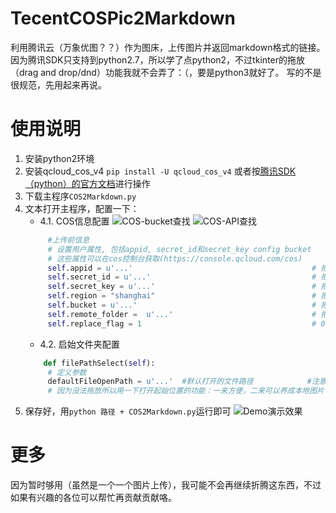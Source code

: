 # TecentCOSPic2Markdown
利用腾讯云（万象优图？？）作为图床，上传图片并返回markdown格式的链接。
因为腾讯SDK只支持到python2.7，所以学了点python2，不过tkinter的拖放（drag and drop/dnd）功能我就不会弄了：（，要是python3就好了。
写的不是很规范，先用起来再说。

# 使用说明
1. 安装python2环境
2. 安装qcloud_cos_v4 `pip install -U qcloud_cos_v4`
   或者按[腾讯SDK（python）的官方文档](https://github.com/tencentyun/cos-python-sdk-v4)进行操作
3. 下载主程序`COS2Markdown.py`
4. 文本打开主程序，配置一下：
   - 4.1. COS信息配置
![COS-bucket查找](http://picpool-1255373220.cossh.myqcloud.com/Blog_Hexo_CodingNet/COS-bucket.png)
![COS-API查找](http://picpool-1255373220.cossh.myqcloud.com/Blog_Hexo_CodingNet/COS-API.png)
   ~~~ python
        #上传前信息
        # 设置用户属性, 包括appid, secret_id和secret_key config bucket
        # 这些属性可以在cos控制台获取(https://console.qcloud.com/cos)  
        self.appid = u'...'                                        # 把...替换为用户的appid
        self.secret_id = u'...'                                    # 把...替换为用户的secret_id
        self.secret_key = u'...'                                   # 把...替换为用户的secret_key
        self.region = "shanghai"                                   # 把...替换为用户的region，目前可以为 shanghai/guangzhou
        self.bucket = u'...'                                       # 把...替换为用户的bucket
        self.remote_folder =  u'...'                               # 把...替换为用户的远程路径（如果新建了文件夹）
        self.replace_flag = 1                                      # 0表示可以覆盖？
   ~~~
   - 4.2. 启始文件夹配置
   ~~~ python
       def filePathSelect(self):
        # 定义参数
        defaultFileOpenPath = u'...'  #默认打开的文件路径            #注意win下的路径格式，eg:‘d://Share//blog//hexo//source//_img//’
        # 因为没法拖放所以用一下打开起始位置的功能：一来方便，二来可以养成本地图片保存的习惯
   ~~~
5. 保存好，用`python 路径 + COS2Markdown.py`运行即可
![Demo演示效果](http://picpool-1255373220.cossh.myqcloud.com/Blog_Hexo_CodingNet/cos2md-tool.png)

# 更多
因为暂时够用（虽然是一个一个图片上传），我可能不会再继续折腾这东西，不过如果有兴趣的各位可以帮忙再贡献贡献咯。
